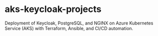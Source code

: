 # aks-keycloak-projects
Deployment of Keycloak, PostgreSQL, and NGINX on Azure Kubernetes Service (AKS) with Terraform, Ansible, and CI/CD automation.
